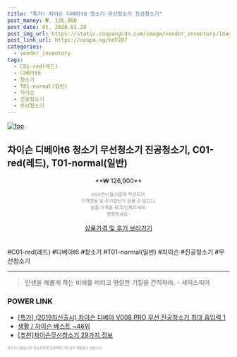 ```yaml
--- 
title: "특가! 차이슨 디베아t6 청소기 무선청소기 진공청소기" 
post_money: ₩. 126,900 
post_date: dt. 2020.01.29 
post_img_url: https://static.coupangcdn.com/image/vendor_inventory/images/2018/05/09/11/5/5176217e-beb7-4982-8cf8-ce54d5ff54e0.jpg 
post_link_url: https://coupa.ng/bnF207 
categories: 
  - vendor_inventory 
tags: 
  - C01-red(레드) 
  - 디베아t6 
  - 청소기 
  - T01-normal(일반) 
  - 차이슨 
  - 진공청소기 
  - 무선청소기 
--- 
```

[![foo](https://static.coupangcdn.com/image/vendor_inventory/images/2018/05/09/11/5/5176217e-beb7-4982-8cf8-ce54d5ff54e0.jpg)](https://coupa.ng/bnF207) 

## 차이슨 디베아t6 청소기 무선청소기 진공청소기, C01-red(레드), T01-normal(일반) 
<p style="text-align: center;">**₩ 126,900**</p> 
<p style="text-align: center;"><span style="color: #898c8f; font-family: Georgia,Times,serif; font-size: 0.75em;">2020년01월29일에 작성되어, <br>가격변동 및 추가할인이 있을 수 있으니,<br> 상품 가격을 꼭!확인해주세요.<br>행복하세요~</span> 
</p>	 
<div markdown="0" style="text-align: center;"><a href="https://coupa.ng/bnF207" class="btn btn--success">상품가격 및 후기 보러가기</a></div> 
<br><br> 
  #C01-red(레드) #디베아t6 #청소기 #T01-normal(일반) #차이슨 #진공청소기 #무선청소기 
<hr> 

> 인생을 해롭게 하는 비애를 버리고 명랑한 기질을 간직하라. - 세익스피어 


### POWER LINK

* <a href="https://blog.naver.com/sakai111/221790785683" target="_blank">[특가] (2019최신출시) 차이슨 디베아 V008 PRO 무선 진공청소기 최대 흡입력 1</a>
* <a href="https://blog.naver.com/santokki14/221788405414" target="_blank">생활 / 차이슨 베스트 ~46위</a>
* <a href="https://blog.naver.com/fasyy4321/221784805419" target="_blank">[추천]차이슨무선청소기 29가지 정보</a>

<span style="color: #898c8f; font-family: Georgia,Times,serif; font-size: 0.55em;">파트너스활동으로 작성자에게 일정액의 커미션이 제공될수 있습니다.</span> 
